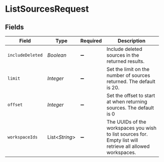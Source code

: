 # ListSourcesRequest


## Fields

| Field                                                                                                      | Type                                                                                                       | Required                                                                                                   | Description                                                                                                |
| ---------------------------------------------------------------------------------------------------------- | ---------------------------------------------------------------------------------------------------------- | ---------------------------------------------------------------------------------------------------------- | ---------------------------------------------------------------------------------------------------------- |
| `includeDeleted`                                                                                           | *Boolean*                                                                                                  | :heavy_minus_sign:                                                                                         | Include deleted sources in the returned results.                                                           |
| `limit`                                                                                                    | *Integer*                                                                                                  | :heavy_minus_sign:                                                                                         | Set the limit on the number of sources returned. The default is 20.                                        |
| `offset`                                                                                                   | *Integer*                                                                                                  | :heavy_minus_sign:                                                                                         | Set the offset to start at when returning sources. The default is 0                                        |
| `workspaceIds`                                                                                             | List<*String*>                                                                                             | :heavy_minus_sign:                                                                                         | The UUIDs of the workspaces you wish to list sources for. Empty list will retrieve all allowed workspaces. |